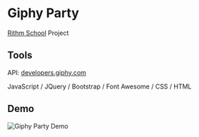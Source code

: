 # Giphy Party
[Rithm School](https://www.rithmschool.com/) Project

## Tools
API: [developers.giphy.com](https://developers.giphy.com/docs/api)

JavaScript / JQuery / Bootstrap / Font Awesome / CSS / HTML

## Demo
![Giphy Party Demo](https://github.com/juliahowes124/GiphyParty/blob/main/GiphyParty.gif)
